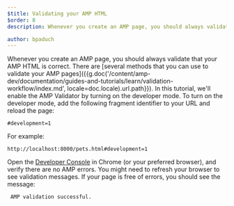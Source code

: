 ```yaml
---
$title: Validating your AMP HTML
$order: 8
description: Whenever you create an AMP page, you should always validate that your AMP HTML is correct. There are [several methods that you can use to validate your AMP pages ...

author: bpaduch
---
```


Whenever you create an AMP page, you should always validate that your AMP HTML is correct. There are [several methods that you can use to validate your AMP pages]({{g.doc('/content/amp-dev/documentation/guides-and-tutorials/learn/validation-workflow/index.md', locale=doc.locale).url.path}}).  In this tutorial, we'll enable the AMP Validator by turning on the developer mode.  To turn on the developer mode, add the following fragment identifier to your URL and reload the page:

```text
#development=1
```

For example:

```text
http://localhost:8000/pets.html#development=1
```

Open the [Developer Console](https://developer.chrome.com/devtools/docs/console) in Chrome (or your preferred browser), and verify there are no AMP errors. You might need to refresh your browser to see validation messages. If your page is free of errors, you should see the message:

```text
 AMP validation successful.
```

